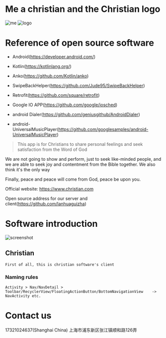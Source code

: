 # Me a christian and the Christian logo
![me](https://github.com/lanhuaguizha/Christian/blob/master/20180331_085803.png)
![logo](https://github.com/lanhuaguizha/Christian/blob/master/app/src/main/ic_launcher-web.png)

# Reference of open source software

* Android(https://developer.android.com/)
 
* Kotlin(https://kotlinlang.org/)

* Anko(https://github.com/Kotlin/anko)

* SwipeBackHelper(https://github.com/Jude95/SwipeBackHelper)

* Retrofit(https://github.com/square/retrofit)

* Google IO APP(https://github.com/google/iosched)

* android Dialer(https://github.com/geniusgithub/AndroidDialer)

* android-UniversalMusicPlayer(https://github.com/googlesamples/android-UniversalMusicPlayer)

> This app is for Christians to share personal feelings and seek satisfaction from the Word of God

We are not going to show and perform, just to seek like-minded people, and we are able to seek joy and contentment from the Bible together. We also think it's the only way

Finally, peace and peace will come from God, peace be upon you.

Official website: https://www.christian.com

Open source address for our server and client(https://github.com/lanhuaguizha)

# Software introduction
![screenshot](https://github.com/lanhuaguizha/Christian/blob/master/device-2018-03-30-225123.png)

## Christian
    First of all, this is christian software's client

### Naming rules
    Activity > Nav/NavDetail > Toolbar/RecyclerView/FloatingActionButton/BottomNavigationView    ->    NavActivity etc.

# Contact us
17321024637(Shanghai China) 上海市浦东新区张江镇顺和路126弄